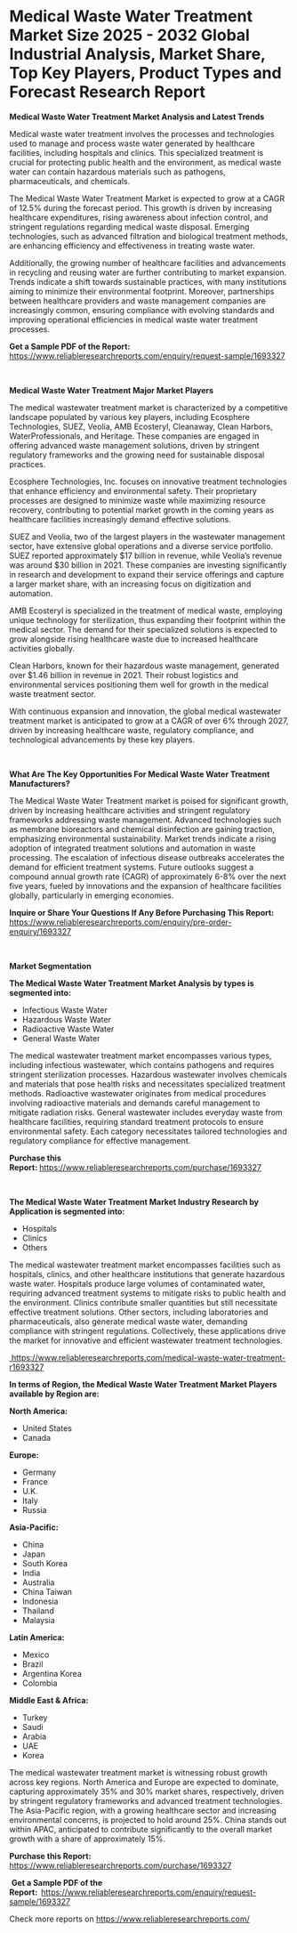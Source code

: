 <p><h1>Medical Waste Water Treatment Market Size 2025 - 2032 Global Industrial Analysis, Market Share, Top Key Players, Product Types and Forecast Research Report</h1></p><p><strong>Medical Waste Water Treatment Market Analysis and Latest Trends</strong></p>
<p><p>Medical waste water treatment involves the processes and technologies used to manage and process waste water generated by healthcare facilities, including hospitals and clinics. This specialized treatment is crucial for protecting public health and the environment, as medical waste water can contain hazardous materials such as pathogens, pharmaceuticals, and chemicals.</p><p>The Medical Waste Water Treatment Market is expected to grow at a CAGR of 12.5% during the forecast period. This growth is driven by increasing healthcare expenditures, rising awareness about infection control, and stringent regulations regarding medical waste disposal. Emerging technologies, such as advanced filtration and biological treatment methods, are enhancing efficiency and effectiveness in treating waste water.</p><p>Additionally, the growing number of healthcare facilities and advancements in recycling and reusing water are further contributing to market expansion. Trends indicate a shift towards sustainable practices, with many institutions aiming to minimize their environmental footprint. Moreover, partnerships between healthcare providers and waste management companies are increasingly common, ensuring compliance with evolving standards and improving operational efficiencies in medical waste water treatment processes.</p></p>
<p><strong>Get a Sample PDF of the Report:&nbsp;</strong> <a href="https://www.reliableresearchreports.com/enquiry/request-sample/1693327?utm_campaign=121&utm_medium=2&utm_source=Github&utm_content=ia&utm_term=03032025&utm_id=medical-waste-water-treatment">https://www.reliableresearchreports.com/enquiry/request-sample/1693327</a></p>
<p>&nbsp;</p>
<p><strong>Medical Waste Water Treatment Major Market Players</strong></p>
<p><p>The medical wastewater treatment market is characterized by a competitive landscape populated by various key players, including Ecosphere Technologies, SUEZ, Veolia, AMB Ecosteryl, Cleanaway, Clean Harbors, WaterProfessionals, and Heritage. These companies are engaged in offering advanced waste management solutions, driven by stringent regulatory frameworks and the growing need for sustainable disposal practices.</p><p>Ecosphere Technologies, Inc. focuses on innovative treatment technologies that enhance efficiency and environmental safety. Their proprietary processes are designed to minimize waste while maximizing resource recovery, contributing to potential market growth in the coming years as healthcare facilities increasingly demand effective solutions.</p><p>SUEZ and Veolia, two of the largest players in the wastewater management sector, have extensive global operations and a diverse service portfolio. SUEZ reported approximately $17 billion in revenue, while Veolia’s revenue was around $30 billion in 2021. These companies are investing significantly in research and development to expand their service offerings and capture a larger market share, with an increasing focus on digitization and automation.</p><p>AMB Ecosteryl is specialized in the treatment of medical waste, employing unique technology for sterilization, thus expanding their footprint within the medical sector. The demand for their specialized solutions is expected to grow alongside rising healthcare waste due to increased healthcare activities globally.</p><p>Clean Harbors, known for their hazardous waste management, generated over $1.46 billion in revenue in 2021. Their robust logistics and environmental services positioning them well for growth in the medical waste treatment sector.</p><p>With continuous expansion and innovation, the global medical wastewater treatment market is anticipated to grow at a CAGR of over 6% through 2027, driven by increasing healthcare waste, regulatory compliance, and technological advancements by these key players.</p></p>
<p>&nbsp;</p>
<p><strong>What Are The Key Opportunities For Medical Waste Water Treatment Manufacturers?</strong></p>
<p><p>The Medical Waste Water Treatment market is poised for significant growth, driven by increasing healthcare activities and stringent regulatory frameworks addressing waste management. Advanced technologies such as membrane bioreactors and chemical disinfection are gaining traction, emphasizing environmental sustainability. Market trends indicate a rising adoption of integrated treatment solutions and automation in waste processing. The escalation of infectious disease outbreaks accelerates the demand for efficient treatment systems. Future outlooks suggest a compound annual growth rate (CAGR) of approximately 6-8% over the next five years, fueled by innovations and the expansion of healthcare facilities globally, particularly in emerging economies.</p></p>
<p><strong>Inquire or Share Your Questions If Any Before Purchasing This Report:</strong> <a href="https://www.reliableresearchreports.com/enquiry/pre-order-enquiry/1693327?utm_campaign=121&utm_medium=2&utm_source=Github&utm_content=ia&utm_term=03032025&utm_id=medical-waste-water-treatment">https://www.reliableresearchreports.com/enquiry/pre-order-enquiry/1693327</a></p>
<p>&nbsp;</p>
<p><strong>Market Segmentation</strong></p>
<p><strong>The Medical Waste Water Treatment Market Analysis by types is segmented into:</strong></p>
<p><ul><li>Infectious Waste Water</li><li>Hazardous Waste Water</li><li>Radioactive Waste Water</li><li>General Waste Water</li></ul></p>
<p><p>The medical wastewater treatment market encompasses various types, including infectious wastewater, which contains pathogens and requires stringent sterilization processes. Hazardous wastewater involves chemicals and materials that pose health risks and necessitates specialized treatment methods. Radioactive wastewater originates from medical procedures involving radioactive materials and demands careful management to mitigate radiation risks. General wastewater includes everyday waste from healthcare facilities, requiring standard treatment protocols to ensure environmental safety. Each category necessitates tailored technologies and regulatory compliance for effective management.</p></p>
<p><strong>Purchase this Report:&nbsp;</strong><a href="https://www.reliableresearchreports.com/purchase/1693327?utm_campaign=121&utm_medium=2&utm_source=Github&utm_content=ia&utm_term=03032025&utm_id=medical-waste-water-treatment">https://www.reliableresearchreports.com/purchase/1693327</a></p>
<p>&nbsp;</p>
<p><strong>The Medical Waste Water Treatment Market Industry Research by Application is segmented into:</strong></p>
<p><ul><li>Hospitals</li><li>Clinics</li><li>Others</li></ul></p>
<p><p>The medical wastewater treatment market encompasses facilities such as hospitals, clinics, and other healthcare institutions that generate hazardous waste water. Hospitals produce large volumes of contaminated water, requiring advanced treatment systems to mitigate risks to public health and the environment. Clinics contribute smaller quantities but still necessitate effective treatment solutions. Other sectors, including laboratories and pharmaceuticals, also generate medical waste water, demanding compliance with stringent regulations. Collectively, these applications drive the market for innovative and efficient wastewater treatment technologies.</p></p>
<p><a href="https://www.reliableresearchreports.com/medical-waste-water-treatment-r1693327?utm_campaign=121&utm_medium=2&utm_source=Github&utm_content=ia&utm_term=03032025&utm_id=medical-waste-water-treatment">&nbsp;https://www.reliableresearchreports.com/medical-waste-water-treatment-r1693327</a></p>
<p><strong>In terms of Region, the Medical Waste Water Treatment Market Players available by Region are:</strong></p>
<p>
    <p> <strong> North America: </strong>
        <ul>
            <li>United States</li>
            <li>Canada</li>
        </ul>
        </p> 
    <p> <strong> Europe: </strong>
        <ul>
            <li>Germany</li>
            <li>France</li>
            <li>U.K.</li>
            <li>Italy</li>
            <li>Russia</li>
        </ul>
        </p> 
    <p> <strong> Asia-Pacific: </strong>
        <ul>
            <li>China</li>
            <li>Japan</li>
            <li>South Korea</li>
            <li>India</li>
            <li>Australia</li>
            <li>China Taiwan</li>
            <li>Indonesia</li>
            <li>Thailand</li>
            <li>Malaysia</li>
        </ul>
        </p> 
    <p> <strong> Latin America: </strong>
        <ul>
            <li>Mexico</li>
            <li>Brazil</li>
            <li>Argentina Korea</li>
            <li>Colombia</li>
        </ul>
        </p> 
    <p> <strong> Middle East & Africa: </strong>
        <ul>
            <li>Turkey</li>
            <li>Saudi</li>
            <li>Arabia</li>
            <li>UAE</li>
            <li>Korea</li>
        </ul>
    </p>
    </p>
<p><p>The medical wastewater treatment market is witnessing robust growth across key regions. North America and Europe are expected to dominate, capturing approximately 35% and 30% market shares, respectively, driven by stringent regulatory frameworks and advanced treatment technologies. The Asia-Pacific region, with a growing healthcare sector and increasing environmental concerns, is projected to hold around 25%. China stands out within APAC, anticipated to contribute significantly to the overall market growth with a share of approximately 15%.</p></p>
<p><strong>Purchase this Report: </strong><a href="https://www.reliableresearchreports.com/purchase/1693327?utm_campaign=121&utm_medium=2&utm_source=Github&utm_content=ia&utm_term=03032025&utm_id=medical-waste-water-treatment">https://www.reliableresearchreports.com/purchase/1693327</a></p>
<p>&nbsp;<strong>Get a Sample PDF of the Report:&nbsp;&nbsp;</strong><a href="https://www.reliableresearchreports.com/enquiry/request-sample/1693327?utm_campaign=121&utm_medium=2&utm_source=Github&utm_content=ia&utm_term=03032025&utm_id=medical-waste-water-treatment">https://www.reliableresearchreports.com/enquiry/request-sample/1693327</a></p>
<p><strong></strong></p>
<p>Check more reports on <a href="https://www.reliableresearchreports.com/?utm_campaign=121&utm_medium=2&utm_source=Github&utm_content=ia&utm_term=03032025&utm_id=medical-waste-water-treatment">https://www.reliableresearchreports.com/</a></p>